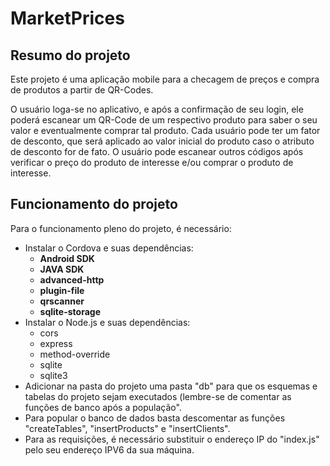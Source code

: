 # MarketPrices

## Resumo do projeto

Este projeto é uma aplicação mobile para a checagem de preços e compra de produtos a partir de QR-Codes.

O usuário loga-se no aplicativo, e após a confirmação de seu login, ele poderá escanear um QR-Code de um respectivo produto para saber o seu valor e eventualmente comprar tal produto. Cada usuário pode ter um fator de desconto, que será aplicado ao valor inicial do produto caso o atributo de desconto for de fato. O usuário pode escanear outros códigos após verificar o preço do produto de interesse e/ou comprar o produto de interesse.

## Funcionamento do projeto

Para o funcionamento pleno do projeto, é necessário:

<ul>
<li> Instalar o Cordova e suas dependências: <ul>
  <li> <b>Android SDK </b></li>
  <li> <b>JAVA SDK</b></li>
  <li><b>advanced-http</b></li>
  <li> <b>plugin-file</b></li>
  <li> <b>qrscanner</b></li>
  <li> <b>sqlite-storage</b></li> </ul> </li>
<li> Instalar o Node.js e suas dependências: <ul>
  <li>cors</li>
  <li>express</li>
  <li>method-override</li>
  <li>sqlite</li>
  <li>sqlite3</li> </ul> </li>
<li> Adicionar na pasta do projeto uma pasta "db" para que os esquemas e tabelas do projeto sejam executados (lembre-se de comentar as funções de banco após a população". </li>
<li> Para popular o banco de dados basta descomentar as funções "createTables", "insertProducts" e "insertClients". </li>
<li> Para as requisições, é necessário substituir o endereço IP do "index.js" pelo seu endereço IPV6 da sua máquina. </li>
  </ul>


